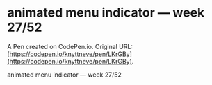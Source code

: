 # animated menu indicator — week 27/52

A Pen created on CodePen.io. Original URL: [https://codepen.io/knyttneve/pen/LKrGBy](https://codepen.io/knyttneve/pen/LKrGBy).

animated menu indicator — week 27/52
